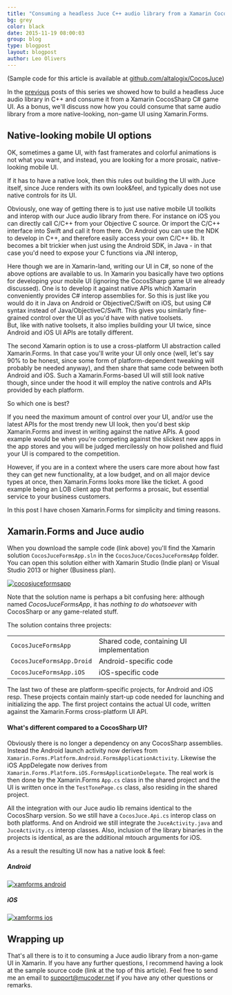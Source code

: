 ```yaml
---
title: "Consuming a headless Juce C++ audio library from a Xamarin CocosSharp game UI - Part 3"
bg: grey
color: black
date: 2015-11-19 08:00:03
group: blog
type: blogpost
layout: blogpost
author: Leo Olivers
---
```



(Sample code for this article is available at [github.com/altalogix/CocosJuce](http://github.com/altalogix/CocosJuce))

In the [previous](/blog/2015/11/19/cocosjuce-part2.html) posts of this series we showed how to build a headless Juce audio library in C++ and consume it from
a Xamarin CocosSharp C# game UI. As a bonus, we'll discuss now how you could consume that same audio library from a more native-looking, non-game UI using Xamarin.Forms.

## Native-looking mobile UI options

OK, sometimes a game UI, with fast framerates and colorful animations is not what you want, and instead, you are looking for a more prosaic, native-looking mobile UI.

If it has to have a native look, then this rules out building the UI with Juce itself, since Juce renders with its own look&feel, and typically does not use native controls for its UI.

Obviously, one way of getting there is to just use native mobile UI toolkits and interop with our Juce audio library from there.
For instance on iOS you can directly call C/C++ from your Objective C source. Or import the C/C++ interface into Swift and call it from there.
On Android you can use the NDK to develop in C++, and therefore easily access your own C/C++ lib.
It becomes a bit trickier when just using the Android SDK, in Java - in that case you'd need to expose your C functions via JNI interop, 

Here though we are in Xamarin-land, writing our UI in C#, so none of the above options are available to us.
In Xamarin you basically have two options for developing your mobile UI (ignoring the CocosSharp game UI we already discussed).  One is to develop it against native APIs which Xamarin 
conveniently provides C# interop assemblies for.  So this is just like you would do it in Java on Android or ObjectiveC/Swift on iOS,
but using C# syntax instead of Java/ObjectiveC/Swift.
This gives you similarly fine-grained control over the UI as you'd have with native toolsets.  
But, like with native toolsets, it also implies building your UI twice, since Android and iOS UI APIs are totally different.

The second Xamarin option is to use a cross-platform UI abstraction called Xamarin.Forms. In that case you'll write your UI only once 
(well, let's say 90% to be honest, since some form of platform-dependent tweaking will probably be needed anyway),
and then share that same code between both Android and iOS. Such a Xamarin.Forms-based UI will still look native though,
since under the hood it will employ the native controls and APIs provided by each platform.

So which one is best? 

If you need the maximum amount of control over your UI, and/or use the latest APIs for the most trendy new UI look, then
you'd best skip Xamarin.Forms and invest in writing against the native APIs. A good example would be
when you're competing against the slickest new apps in the app stores and you 
will be judged mercilessly on how polished and fluid your UI is compared to the competition.

However, if you are in a context where the users care more about how fast they can get new functionality,
at a low budget, and on all major device types at once, then Xamarin.Forms looks more like the ticket.
A good example being an LOB client app that performs a prosaic, but essential service to your business 
customers.

In this post I have chosen Xamarin.Forms for simplicity and timing reasons.

## Xamarin.Forms and Juce audio

When you download the sample code (link above) you'll find the Xamarin solution `CocosJuceFormsApp.sln` in the `CocosJuce/CocosJuceFormsApp` folder.
You can open this solution either with Xamarin Studio (Indie plan) or Visual Studio 2013 or higher (Business plan).

<a href="/img/2015-11-19-cocosjuce/cocosjuceformsapp.png" class="swipebox" title="cocosjuce Xamarin.Forms projects">
<img src="/img/2015-11-19-cocosjuce/cocosjuceformsapp.png" alt="cocosjuceformsapp" ></a>

Note that the solution name is perhaps a bit confusing here: although named *CocosJuceFormsApp*, it has *nothing to do whatsoever* with CocosSharp 
or any game-related stuff.

The solution contains three projects:

|                      |                  |
| -------------------- | --------------------- |
| `CocosJuceFormsApp`       | Shared code, containing UI implementation          |
| `CocosJuceFormsApp.Droid`      | Android-specific code   |
| `CocosJuceFormsApp.iOS`        | iOS-specific code     |

The last two of these are platform-specific projects, for Android and iOS resp.
These projects contain mainly start-up code needed for launching and initializing the app.
The first project contains the actual UI code, written against the Xamarin.Forms cross-platform UI API.

#### What's different compared to a CocosSharp UI?

Obviously there is no longer a dependency on any CocosSharp assemblies.
Instead the Android launch activity now derives from `Xamarin.Forms.Platform.Android.FormsApplicationActivity`.
Likewise the iOS AppDelegate now derives from `Xamarin.Forms.Platform.iOS.FormsApplicationDelegate`.
The real work is then done by the Xamarin.Forms `App.cs` class in the shared project and the UI is
written once in the `TestTonePage.cs` class, also residing in the shared project.

All the integration with our Juce audio lib remains identical to the CocosSharp version.
So we still have a `CocosJuce.Api.cs` interop class on both platforms. And on Android we still
integrate the `JuceActivity.java` and `JuceActivity.cs` interop classes.
Also, inclusion of the library binaries in the projects is identical, as are the additional
mtouch arguments for iOS.

As a result the resulting UI now has a native look & feel:

##### Android

<a href="/img/2015-11-19-cocosjuce/xamformsaniandroid.gif" class="swipebox" title="cocosjuce Xamarin.Forms Android">
<img src="/img/2015-11-19-cocosjuce/xamformsaniandroid.gif" alt="xamforms android" ></a>

##### iOS

<a href="/img/2015-11-19-cocosjuce/xamformsaniios.gif" class="swipebox" title="cocosjuce Xamarin.Forms iOS">
<img src="/img/2015-11-19-cocosjuce/xamformsaniios.gif" alt="xamforms ios" ></a>

## Wrapping up

That's all there is to it to consuming a Juce audio library from a non-game UI in Xamarin.
If you have any further questions, I recommend having a look at the sample source code (link at the top of this article).
Feel free to send me an email to support@mucoder.net if you have any other questions or remarks.



 